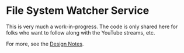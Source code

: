 # File System Watcher Service

This is very much a work-in-progress. The code is only shared here for folks
who want to follow along with the YouTube streams, etc.

For more, see the [Design Notes](./NOTES.md).
